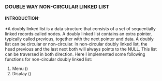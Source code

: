 ### DOUBLE WAY NON-CIRCULAR LINKED LIST


#### INTRODUCTION:

*A doubly linked list is a data structure that consists of a set of sequentially linked records called nodes. A doubly linked list contains an extra pointer, typically called previous, together with the next pointer and data. A doubly list can be circular or non-circular. In non-circular doubly linked list, the head previous and the last next both will always points to the NULL. This list can be traversed in both direction.
Here I implemented some following functions for non-circular doubly linked list:

1. Menu ()
2. Display ()

